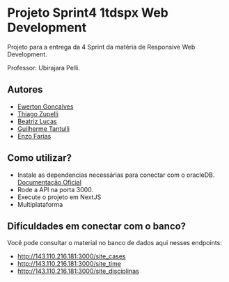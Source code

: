 # Projeto Sprint4 1tdspx Web Development

Projeto para a entrega da 4 Sprint da matéria de Responsive Web Development.

Professor: Ubirajara Pelli.


## Autores

- [Ewerton Gonçalves](https://github.com/tomgoncalvs)
- [Thiago Zupelli](https://github.com/thiagogz)
- [Beatriz Lucas](https://github.com/Binhatrix)
- [Guilherme Tantulli](https://github.com/GuilhermeTantulli)
- [Enzo Farias](https://github.com/fariasao)


## Como utilizar?

- Instale as dependencias necessárias para conectar com o oracleDB. [Documentação Oficial](https://node-oracledb.readthedocs.io/en/latest/user_guide/installation.html)
- Rode a API na porta 3000.
- Execute o projeto em NextJS
- Multiplataforma

## Dificuldades em conectar com o banco?
Você pode consultar o material no banco de dados aqui nesses endpoints:

- http://143.110.216.181:3000/site_cases
- http://143.110.216.181:3000/site_time
- http://143.110.216.181:3000/site_disciplinas
